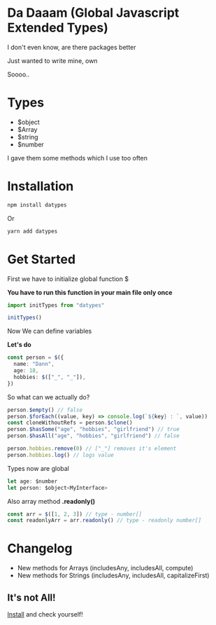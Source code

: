 # Da Daaam (Global Javascript Extended Types)

I don't even know, are there packages better

Just wanted to write mine, own

Soooo..

# Types

- $object
- $Array
- $string
- $number

I gave them some methods which I use too often

# Installation

```sh
npm install datypes
```

Or

```sh
yarn add datypes
```

# Get Started

First we have to initialize global function $

**You have to run this function in your main file only once**

```ts
import initTypes from "datypes"

initTypes()
```

Now We can define variables

**Let's do**

```ts
const person = $({
  name: "Dann",
  age: 18,
  hobbies: $(["_", "_"]),
})
```

So what can we actually do?

```ts
person.$empty() // false
person.$forEach((value, key) => console.log(`${key} : `, value))
const cloneWithoutRefs = person.$clone()
person.$hasSome("age", "hobbies", "girlfriend") // true
person.$hasAll("age", "hobbies", "girlfriend") // false

person.hobbies.remove(0) // ["_"] removes it's element
person.hobbies.log() // logs value
```

Types now are global

```ts
let age: $number
let person: $object<MyInterface>
```

Also array method **.readonly()**

```ts
const arr = $([1, 2, 3]) // type - number[]
const readonlyArr = arr.readonly() // type - readonly number[]
```

# Changelog

- New methods for Arrays (includesAny, includesAll, compute)
- New methods for Strings (includesAny, includesAll, capitalizeFirst)

## It's not All!

[Install](#installation) and check yourself!
